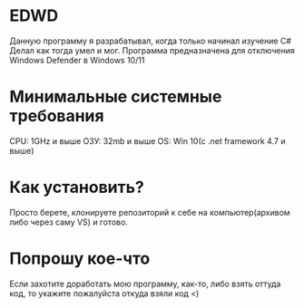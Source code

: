 # EDWD
Данную программу я разрабатывал, когда только начинал изучение C#
Делал как тогда умел и мог. Программа предназначена для отключения Windows Defender в Windows 10/11
# Минимальные системные требования
CPU: 1GHz и выше
ОЗУ: 32mb и выше
OS: Win 10(с .net framework 4.7 и выше)
# Как установить?
Просто берете, клонируете репозиторий к себе на компьютер(архивом либо через саму VS) и готово.
# Попрошу кое-что
Если захотите доработать мою программу, как-то, либо взять оттуда код, то укажите пожалуйста откуда взяли код <)
